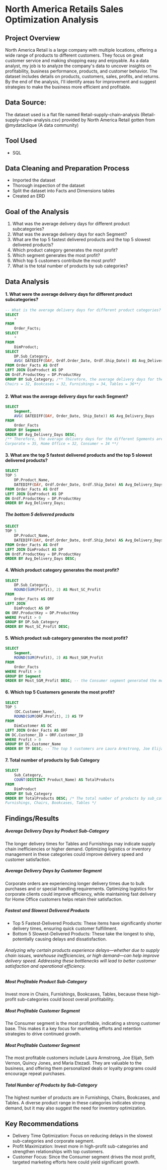 # North America Retails Sales Optimization Analysis
## Project Overview
North America Retail is a large company with multiple locations, offering a wide range of products to different customers. They focus on great customer service and making shopping easy and enjoyable.
As a data analyst, my job is to analyze the company's data to uncover insights on profitability, business performance, products, and customer behavior. The dataset includes details on products, customers, sales, profits, and returns.
By the end of the analysis, I'll identify areas for improvement and suggest strategies to make the business more efficient and profitable.


## Data Source:
The dataset used is a flat file named Retail-supply-chain-analysis (Retail-supply-chain-analysis.csv) provided by North America Retail gotten from @mydataclique (A data community)

## Tool Used
- SQL

## Data Cleaning and Preparation Process
- Imported the dataset
- Thorough inspection of the dataset
- Split the dataset into Facts and Dimensions tables
- Created an ERD

## Goal of the Analysis
1. What was the average delivery days for different product subcategories?
2. What was the average delivery days for each Segment?
3. What are the top 5 fastest delivered products and the top 5 slowest delivered products?
4. Which product category generates the most profit?
5. Which segment generates the most profit?
6. Which top 5 customers contribute the most profit?
7. What is the total number of products by sub categories?

## Data Analysis
#### 1. What were the average delivery days for different product subcategories?
```sql
-- What is the average delivery days for different product categories? To get this, we need to make use of the datediff function
SELECT
	*
FROM
	Order_Facts;
SELECT
	* 
FROM
	DimProduct;
SELECT
	DP.Sub_Category,
	AVG( DATEDIFF(DAY, Ordf.Order_Date, Ordf.Ship_Date)) AS Avg_Delivery_Days
FROM Order_Facts AS Ordf
LEFT JOIN DimProduct AS DP
ON Ordf.ProductKey = DP.ProductKey
GROUP BY Sub_Category; /** Therefore, the average delivery days for the different Sub categories are:
Chairs = 32, Bookcases = 32, Furnishings = 34, Tables = 36**/
```
###
#### 2. What was the average delivery days for each Segment?
```sql
SELECT
	Segment,
	AVG( DATEDIFF(DAY, Order_Date, Ship_Date)) AS Avg_Delivery_Days
FROM
	Order_Facts
GROUP BY Segment
ORDER BY Avg_Delivery_Days DESC;
/** Therefore, the average delivery days for the different Sgements are:
Corporate = 35, Home Office = 32, Consumer = 34 **/
```
#### 3. What are the top 5 fastest delivered products and the top 5 slowest delivered products?
```sql
SELECT
TOP 5
	DP.Product_Name,
	DATEDIFF(DAY, Ordf.Order_Date, Ordf.Ship_Date) AS Avg_Delivery_Days
FROM Order_Facts AS Ordf
LEFT JOIN DimProduct AS DP
ON Ordf.ProductKey = DP.ProductKey
ORDER BY Avg_Delivery_Days;
```
##### The bottom 5 delivered products
```sql
SELECT
TOP 5
	DP.Product_Name,
	DATEDIFF(DAY, Ordf.Order_Date, Ordf.Ship_Date) AS Avg_Delivery_Days
FROM Order_Facts AS Ordf
LEFT JOIN DimProduct AS DP
ON Ordf.ProductKey = DP.ProductKey
ORDER BY Avg_Delivery_Days DESC;
```

#### 4. Which product category generates the most profit?
```sql
SELECT
	DP.Sub_Category,
	ROUND(SUM(Profit), 2) AS Most_SC_Profit
FROM
	Order_Facts AS ORF
LEFT JOIN
	DimProduct AS DP
ON ORF.ProductKey = DP.ProductKey
WHERE Profit > 0
GROUP BY DP.Sub_Category
ORDER BY Most_SC_Profit DESC;
```
#### 5. Which product sub category generates the most profit?
```sql
SELECT
	Segment,
	ROUND(SUM(Profit), 2) AS Most_SGM_Profit
FROM
	Order_Facts
WHERE Profit > 0
GROUP BY Segment
ORDER BY Most_SGM_Profit DESC; -- the Consumer segment generated the most profit
```
#### 6. Which top 5 Customers generate the most profit?
```sql
SELECT
TOP 5 
	(DC.Customer_Name),
	ROUND(SUM(ORF.Profit), 2) AS TP
FROM
	DimCustomer AS DC
LEFT JOIN Order_Facts AS ORF
ON DC.Customer_ID = ORF.Customer_ID
WHERE Profit > 0
GROUP BY DC.Customer_Name
ORDER BY TP DESC; -- The top 5 customers are Laura Armstrong, Joe Elijah, Seth Vernon, Quincy Jones, Maria Etezadi
```
#### 7. Total number of products by Sub Category
```sql
SELECT
	Sub_Category,
	COUNT(DISTINCT Product_Name) AS TotalProducts
FROM
	DimProduct
GROUP BY Sub_Category
ORDER BY TotalProducts DESC; /* The total number of products by sub_category are as follows:
Furnishings, Chairs, Bookcases, Tables */
```
## Findings/Results
##### Average Delivery Days by Product Sub-Category
The longer delivery times for Tables and Furnishings may indicate supply chain inefficiencies or higher demand. Optimizing logistics or inventory management in these categories could improve delivery speed and customer satisfaction.
##### Average Delivery Days by Customer Segment
Corporate orders are experiencing longer delivery times due to bulk purchases and or special handling requirements. Optimizing logistics for corporate clients could improve efficiency, while maintaining fast delivery for Home Office customers helps retain their satisfaction.
##### Fastest and Slowest Delivered Products
- Top 5 Fastest-Delivered Products: These items have significantly shorter delivery times, ensuring quick customer fulfillment.
- Bottom 5 Slowest-Delivered Products: These take the longest to ship, potentially causing delays and dissatisfaction.
###### Analyzing why certain products experience delays—whether due to supply chain issues, warehouse inefficiencies, or high demand—can help improve delivery speed. Addressing these bottlenecks will lead to better customer satisfaction and operational efficiency.

##### Most Profitable Product Sub-Category
Invest more in Chairs, Furnishings, Bookcases, Tables, because these high-profit sub-categories could boost overall profitability.
##### Most Profitable Customer Segment
The Consumer segment is the most profitable, indicating a strong customer base. This makes it a key focus for marketing efforts and retention strategies to drive continued growth.
##### Most Profitable Customer Segment
The most profitable customers include Laura Armstrong, Joe Elijah, Seth Vernon, Quincy Jones, and Maria Etezadi. They are valuable to the business, and offering them personalized deals or loyalty programs could encourage repeat purchases.
##### Total Number of Products by Sub-Category
The highest number of products are in Furnishings, Chairs, Bookcases, and Tables. A diverse product range in these categories indicates strong demand, but it may also suggest the need for inventory optimization.

## Key Recommendations
- Delivery Time Optimization: Focus on reducing delays in the slowest sub-categories and corporate segment.
- Profit Maximization: Invest more in high-profit sub-categories and strengthen relationships with top customers.
- Customer Focus: Since the Consumer segment drives the most profit, targeted marketing efforts here could yield significant growth.
